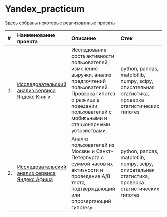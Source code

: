 # Yandex_practicum

Здесь собраны некоторые реализованные проекты

| #   | Наименование проекта                                    | Описание                                                                           |Стек                                                                                   |
|:--- |:--------------------------------------------------------|:--------------------------------------------------------------------------------------------------------------|:-------------------------------------------|
|1.   |[Исследовательский анализ сервиса Яндекс Книги](https://github.com/Elena-Finaeva/Yandex_practicum/tree/main/Books)| Исследование роста активности пользователей, изменение выручки, анализ предпочтений пользователей. Проверка гипотез о разнице в поведении пользователей с мобильными и стационарными устройствами.  |python, pandas, matplotlib, numpy, scipy, описательная статистика, проверка статистических гипотез                  |
|2.   |[Исследовательский анализ сервиса Яндекс Афиша](https://github.com/Elena-Finaeva/Yandex_practicum/tree/main/Afisha)| Анализ пользователей из Москвы и Санкт-Петербурга с суммой часов их активности и проведение А/В теста, подтверждающий или опровергающий гипотезу.  |python, pandas, matplotlib, numpy, scipy, описательная статистика, проверка статистических гипотез 
